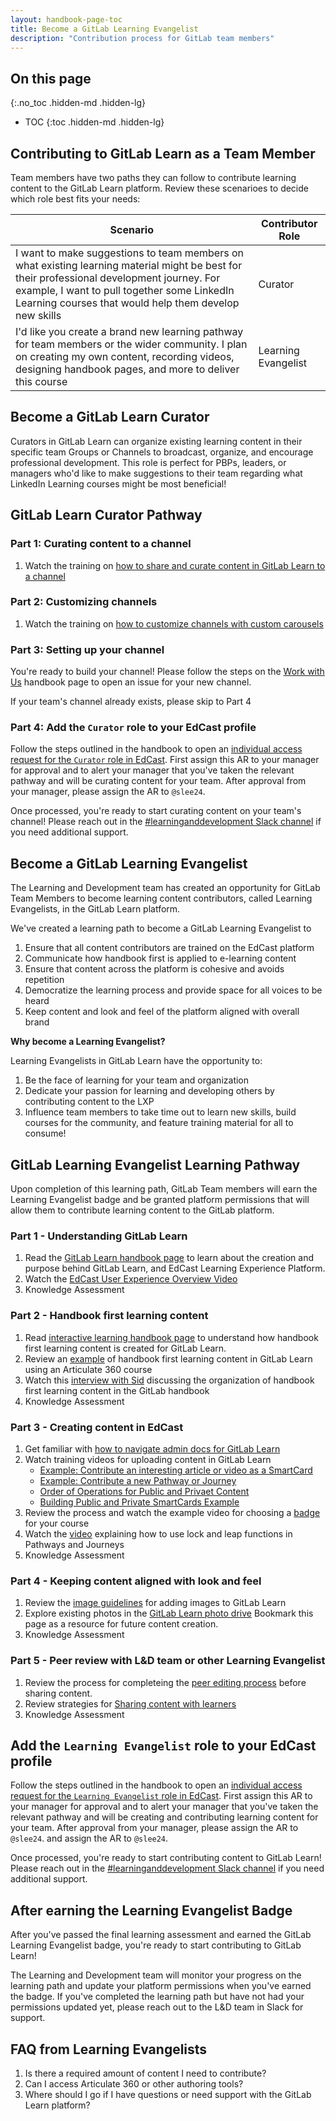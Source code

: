 ```yaml
---
layout: handbook-page-toc
title: Become a GitLab Learning Evangelist
description: "Contribution process for GitLab team members"
---
```


## On this page
{:.no_toc .hidden-md .hidden-lg}

- TOC
{:toc .hidden-md .hidden-lg}

## Contributing to GitLab Learn as a Team Member

Team members have two paths they can follow to contribute learning content to the GitLab Learn platform. Review these scenarioes to decide which role best fits your needs:

| Scenario | Contributor Role |
| ----- | ----- |
| I want to make suggestions to team members on what existing learning material might be best for their professional development journey. For example, I want to pull together some LinkedIn Learning courses that would help them develop new skills | Curator |
| I'd like you create a brand new learning pathway for team members or the wider community. I plan on creating my own content, recording videos, designing handbook pages, and more to deliver this course | Learning Evangelist |

## Become a GitLab Learn Curator

Curators in GitLab Learn can organize existing learning content in their specific team Groups or Channels to broadcast, organize, and encourage professional development. This role is perfect for PBPs, leaders, or managers who'd like to make suggestions to their team regarding what LinkedIn Learning courses might be most beneficial!

## GitLab Learn Curator Pathway

### Part 1: Curating content to a channel

1. Watch the training on [how to share and curate content in GitLab Learn to a channel](https://youtu.be/8B7QJpd2Fp4)

### Part 2: Customizing channels

1. Watch the training on [how to customize channels with custom carousels](https://youtu.be/R0rLl6NB44g)

### Part 3: Setting up your channel

You're ready to build your channel! Please follow the steps on the [Work with Us](https://about.gitlab.com/handbook/people-group/learning-and-development/work-with-us/#creating-a-gitlab-learn-channel) handbook page to open an issue for your new channel.

If your team's channel already exists, please skip to Part 4

### Part 4: Add the `Curator` role to your EdCast profile

Follow the steps outlined in the handbook to open an [individual access request for the `Curator` role in EdCast](/handbook/business-technology/team-member-enablement/onboarding-access-requests/access-requests/). First assign this AR to your manager for approval and to alert your manager that you've taken the relevant pathway and will be curating content for your team. After approval from your manager, please assign the AR to `@slee24`.

Once processed, you're ready to start curating content on your team's channel! Please reach out in the [#learninganddevelopment Slack channel](https://app.slack.com/client/T02592416/CMRAWQ97W) if you need additional support.

## Become a GitLab Learning Evangelist

The Learning and Development team has created an opportunity for GitLab Team Members to become learning content contributors, called Learning Evangelists, in the GitLab Learn platform.

We've created a learning path to become a GitLab Learning Evangelist to

1. Ensure that all content contributors are trained on the EdCast platform
1. Communicate how handbook first is applied to e-learning content 
1. Ensure that content across the platform is cohesive and avoids repetition
1. Democratize the learning process and provide space for all voices to be heard
1. Keep content and look and feel of the platform aligned with overall brand

**Why become a Learning Evangelist?**

Learning Evangelists in GitLab Learn have the opportunity to:

1. Be the face of learning for your team and organization
1. Dedicate your passion for learning and developing others by contributing content to the LXP
1. Influence team members to take time out to learn new skills, build courses for the community, and feature training material for all to consume!


## GitLab Learning Evangelist Learning Pathway

Upon completion of this learning path, GitLab Team members will earn the Learning Evangelist badge and be granted platform permissions that will allow them to contribute learning content to the GitLab platform.

### Part 1 - Understanding GitLab Learn

1. Read the [GitLab Learn handbook page](https://about.gitlab.com/handbook/people-group/learning-and-development/gitlab-learn/#gitlab-learn) to learn about the creation and purpose behind GitLab Learn, and EdCast Learning Experience Platform. 
1. Watch the [EdCast User Experience Overview Video](https://about.gitlab.com/handbook/people-group/learning-and-development/gitlab-learn/admin/#best-practices-for-content-creation-and-organization)
1. Knowledge Assessment

### Part 2 - Handbook first learning content

1. Read [interactive learning handbook page](https://about.gitlab.com/handbook/people-group/learning-and-development/interactive-learning/) to understand how handbook first learning content is created for GitLab Learn.
1. Review an [example](/handbook/people-group/learning-and-development/interactive-learning/#handbook-first-course-example) of handbook first learning content in GitLab Learn using an Articulate 360 course
1. Watch this [interview with Sid](/handbook/people-group/learning-and-development/#handbook-first-training-content) discussing the organization of handbook first learning content in the GitLab handbook
1. Knowledge Assessment


### Part 3 - Creating content in EdCast

1. Get familiar with [how to navigate admin docs for GitLab Learn](/handbook/people-group/learning-and-development/gitlab-learn/admin/#navigating-gitlab-learn-admin-content)
1. Watch training videos for uploading content in GitLab Learn
     - [Example: Contribute an interesting article or video as a SmartCard](/handbook/people-group/learning-and-development/gitlab-learn/admin/#contribute-an-interesting-article-or-video)
     - [Example: Contribute a new Pathway or Journey](/handbook/people-group/learning-and-development/gitlab-learn/admin/#contribute-a-new-pathway-or-journey)
     - [Order of Operations for Public and Privaet Content](/handbook/people-group/learning-and-development/gitlab-learn/admin/#order-of-operations-for-content-creation)
     - [Building Public and Private SmartCards Example](/handbook/people-group/learning-and-development/gitlab-learn/admin/#step-2-build-smartcards-depending-on-content-status)
1. Review the process and watch the example video for choosing a [badge](/handbook/people-group/learning-and-development/gitlab-learn/admin/#badges) for your course
1. Watch the [video](/handbook/people-group/learning-and-development/gitlab-learn/admin/#pathways) explaining how to use lock and leap functions in Pathways and Journeys
1. Knowledge Assessment

### Part 4 - Keeping content aligned with look and feel

1. Review the [image guidelines](/handbook/people-group/learning-and-development/gitlab-learn/admin/#image-guidelines) for adding images to GitLab Learn
1. Explore existing photos in the [GitLab Learn photo drive](https://drive.google.com/drive/folders/1GvE-MUtHzGbZ9KX-16bsTvwFDn-Cd4hy?ths=true) Bookmark this page as a resource for future content creation. 
1. Knowledge Assessment

### Part 5 - Peer review with L&D team or other Learning Evangelist

1. Review the process for completeing the [peer editing process](/handbook/people-group/learning-and-development/gitlab-learn/admin/#peer-review-content-before-publishing) before sharing content.
1. Review strategies for [Sharing content with learners](/handbook/people-group/learning-and-development/gitlab-learn/admin/#sharing-content-with-learners)
1. Knowledge Assessment

## Add the `Learning Evangelist` role to your EdCast profile

Follow the steps outlined in the handbook to open an [individual access request for the `Learning Evangelist` role in EdCast](/handbook/business-technology/team-member-enablement/onboarding-access-requests/access-requests/). First assign this AR to your manager for approval and to alert your manager that you've taken the relevant pathway and will be creating and contributing learning content for your team. After approval from your manager, please assign the AR to `@slee24`. and assign the AR to `@slee24`.

Once processed, you're ready to start contributing content to GitLab Learn! Please reach out in the [#learninganddevelopment Slack channel](https://app.slack.com/client/T02592416/CMRAWQ97W) if you need additional support.


## After earning the Learning Evangelist Badge

After you've passed the final learning assessment and earned the GitLab Learning Evangelist badge, you're ready to start contributing to GitLab Learn!

The Learning and Development team will monitor your progress on the learning path and update your platform permissions when you've earned the badge. If you've completed the learning path but have not had your permissions updated yet, please reach out to the L&D team in Slack for support.

## FAQ from Learning Evangelists

1. Is there a required amount of content I need to contribute?
1. Can I access Articulate 360 or other authoring tools?
1. Where should I go if I have questions or need support with the GitLab Learn platform?

